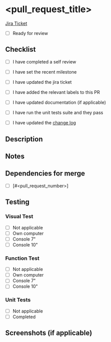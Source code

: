 # <pull_request_title>

[Jira Ticket](<link_to_jira_ticket>)
- [ ] Ready for review

## Checklist
- [ ] I have completed a self review
- [ ] I have set the recent milestone
- [ ] I have updated the jira ticket
- [ ] I have added the relevant labels to this PR
- [ ] I have updated documentation (if applicable)
- [ ] I have run the unit tests suite and they pass
- [ ] I have updated the [change log](https://docs.google.com/document/d/1t3s6lQuUcug1Fj8E_i2gBJNvXN0-funwBArG2hsia6k/edit)


## Description

## Notes

## Dependencies for merge
- [ ] [#<pull_request_number>]

## Testing

### Visual Test
- [ ] Not applicable
- [ ] Own computer
- [ ] Console 7"
- [ ] Console 10"

### Function Test
- [ ] Not applicable
- [ ] Own computer
- [ ] Console 7"
- [ ] Console 10"

### Unit Tests
- [ ] Not applicable
- [ ] Completed

## Screenshots (if applicable)